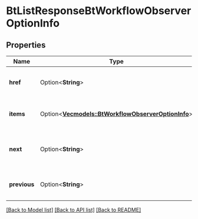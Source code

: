 # BtListResponseBtWorkflowObserverOptionInfo

## Properties

Name | Type | Description | Notes
------------ | ------------- | ------------- | -------------
**href** | Option<**String**> | URI for current page of resources. | [optional]
**items** | Option<[**Vec<models::BtWorkflowObserverOptionInfo>**](BTWorkflowObserverOptionInfo.md)> | Array of items in the current page. | [optional]
**next** | Option<**String**> | URI for next page of the resources if more are available. | [optional]
**previous** | Option<**String**> | URI for previous page of the resources. | [optional]

[[Back to Model list]](../README.md#documentation-for-models) [[Back to API list]](../README.md#documentation-for-api-endpoints) [[Back to README]](../README.md)


